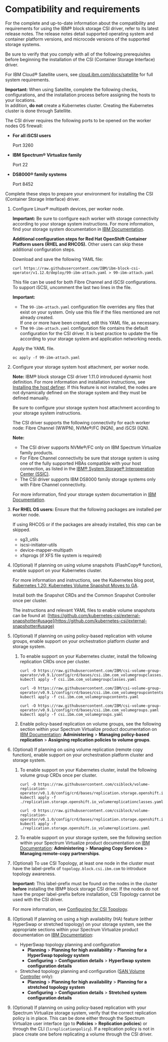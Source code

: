 # Compatibility and requirements

For the complete and up-to-date information about the compatibility and requirements for using the IBM® block storage CSI driver, refer to its latest release notes. The release notes detail supported operating system and container platform versions, and microcode versions of the supported storage systems.

Be sure to verify that you comply with all of the following prerequisites before beginning the installation of the CSI (Container Storage Interface) driver.

For IBM Cloud® Satellite users, see [cloud.ibm.com/docs/satellite](https://cloud.ibm.com/docs/satellite) for full system requirements.

**Important:** When using Satellite, complete the following checks, configurations, and the installation process before assigning the hosts to your locations. </br>In addition, **do not** create a Kubernetes cluster. Creating the Kubernetes cluster is done through Satellite.

The CSI driver requires the following ports to be opened on the worker nodes OS firewall:
 -   **For all iSCSI users**

        Port 3260

 
 -   **IBM Spectrum® Virtualize family**

        Port 22

 -   **DS8000® family systems**

      Port 8452

Complete these steps to prepare your environment for installing the CSI (Container Storage Interface) driver.

1. Configure Linux® multipath devices, per worker node.

   **Important:** Be sure to configure each worker with storage connectivity according to your storage system instructions. For more information, find your storage system documentation in [IBM Documentation](http://www.ibm.com/docs/).

   **Additional configuration steps for Red Hat OpenShift Container Platform users (RHEL and RHCOS).** Other users can skip these additional configuration steps.

   Download and save the following YAML file:

   ```
   curl https://raw.githubusercontent.com/IBM/ibm-block-csi-operator/v1.12.0/deploy/99-ibm-attach.yaml > 99-ibm-attach.yaml
   ```

   This file can be used for both Fibre Channel and iSCSI configurations. To support iSCSI, uncomment the last two lines in the file.

   **Important:**
   - The `99-ibm-attach.yaml` configuration file overrides any files that exist on your system. Only use this file if the files mentioned are not already created. <br />If one or more have been created, edit this YAML file, as necessary.
   - The `99-ibm-attach.yaml` configuration file contains the default configuration for the CSI driver. It is best practice to update the file according to your storage system and application networking needs.

   Apply the YAML file.

   ```
   oc apply -f 99-ibm-attach.yaml
    ```

2. Configure your storage system host attachment, per worker node.

    **Note:** IBM® block storage CSI driver 1.11.0 introduced dynamic host definition. For more information and installation instructions, see [Installing the host definer](install_hostdefiner.md). If this feature is not installed, the nodes are not dynamically defined on the storage system and they must be defined manually.
    
    Be sure to configure your storage system host attachment according to your storage system instructions.

    The CSI driver supports the following connectivity for each worker node: Fibre Channel (WWPN), NVMe®/FC (NQN), and iSCSI (IQN).
        
    **Note:** 
    - The CSI driver supports NVMe®/FC only on IBM Spectrum Virtualize family products.
    - For Fibre Channel connectivity be sure that storage system is using one of the fully supported HBAs compatible with your host connection, as listed in the [IBM® System Storage® Interoperation Center (SSIC)](https://www-03.ibm.com/systems/support/storage/ssic/interoperability.wss).
    - The CSI driver supports IBM DS8000 family storage systems only with Fibre Channel connectivity.
       
    For more information, find your storage system documentation in [IBM Documentation](http://www.ibm.com/docs/).

3. **For RHEL OS users:** Ensure that the following packages are installed per worker node.

    If using RHCOS or if the packages are already installed, this step can be skipped.

    - sg3_utils
    - iscsi-initiator-utils
    - device-mapper-multipath
    - xfsprogs (if XFS file system is required)

4. (Optional) If planning on using volume snapshots (FlashCopy® function), enable support on your Kubernetes cluster.

   For more information and instructions, see the Kubernetes blog post, [Kubernetes 1.20: Kubernetes Volume Snapshot Moves to GA](https://kubernetes.io/blog/2020/12/10/kubernetes-1.20-volume-snapshot-moves-to-ga/).

   Install both the Snapshot CRDs and the Common Snapshot Controller once per cluster.

   The instructions and relevant YAML files to enable volume snapshots can be found at: [https://github.com/kubernetes-csi/external-snapshotter#usage](https://github.com/kubernetes-csi/external-snapshotter#usage)

5. (Optional) If planning on using policy-based replication with volume groups, enable support on your orchestration platform cluster and storage system.
    
    1. To enable support on your Kubernetes cluster, install the following replication CRDs once per cluster.

        ```
        curl -O https://raw.githubusercontent.com/IBM/csi-volume-group-operator/v0.9.1/config/crd/bases/csi.ibm.com_volumegroupclasses.yaml
        kubectl apply -f csi.ibm.com_volumegroupclasses.yaml

        curl -O https://raw.githubusercontent.com/IBM/csi-volume-group-operator/v0.9.1/config/crd/bases/csi.ibm.com_volumegroupcontents.yaml
        kubectl apply -f csi.ibm.com_volumegroupcontents.yaml

        curl -O https://raw.githubusercontent.com/IBM/csi-volume-group-operator/v0.9.1/config/crd/bases/csi.ibm.com_volumegroups.yaml
        kubectl apply -f csi.ibm.com_volumegroups.yaml
        ```
    
    2. Enable policy-based replication on volume groups, see the following section within your Spectrum Virtualize product documentation on [IBM Documentation](https://www.ibm.com/docs/): **Administering** > **Managing policy-based replication** > **Assigning replication policies to volume groups**.   

5. (Optional) If planning on using volume replication (remote copy function), enable support on your orchestration platform cluster and storage system.
    
    1. To enable support on your Kubernetes cluster, install the following volume group CRDs once per cluster.

        ```
        curl -O https://raw.githubusercontent.com/csiblock/volume-replication-operator/v0.1.0/config/crd/bases/replication.storage.openshift.io_volumereplicationclasses.yaml
        kubectl apply -f ./replication.storage.openshift.io_volumereplicationclasses.yaml
        
        curl -O https://raw.githubusercontent.com/csiblock/volume-replication-operator/v0.1.0/config/crd/bases/replication.storage.openshift.io_volumereplications.yaml
        kubectl apply -f ./replication.storage.openshift.io_volumereplications.yaml
        ```
    
    2. To enable support on your storage system, see the following section within your Spectrum Virtualize product documentation on [IBM Documentation](https://www.ibm.com/docs/en/): **Administering** > **Managing Copy Services** > **Managing remote-copy partnerships**.

6. (Optional) To use CSI Topology, at least one node in the cluster must have the label-prefix of `topology.block.csi.ibm.com` to introduce topology awareness.
      
      **Important:** This label-prefix must be found on the nodes in the cluster **before** installing the IBM® block storage CSI driver. If the nodes do not have the proper label-prefix before installation, CSI Topology cannot be used with the CSI driver.

      For more information, see [Configuring for CSI Topology](../configuration/configuring_topology.md).

7. (Optional) If planning on using a high availability (HA) feature (either HyperSwap or stretched topology) on your storage system, see the appropriate sections within your Spectrum Virtualize product documentation on [IBM Documentation](https://www.ibm.com/docs/en/):
    - HyperSwap topology planning and configuration
        - **Planning** > **Planning for high availability** > **Planning for a HyperSwap topology system**
        - **Configuring** > **Configuration details** > **HyperSwap system configuration details**
    - Stretched topology planning and configuration ([SAN Volume Controller](https://www.ibm.com/docs/en/sanvolumecontroller) only):
        - **Planning** > **Planning for high availability** > **Planning for a stretched topology system**
        - **Configuring** > **Configuration details** > **Stretched system configuration details**

8. (Optional) If planning on using policy-based replication with your Spectrum Virtualize storage system, verify that the correct replication policy is in place. This can be done either through the Spectrum Virtualize user interface (go to **Policies** > **Replication policies**) or through the CLI (`lsreplicationpolicy`). If a replication policy is not in place create one before replicating a volume through the CSI driver.
